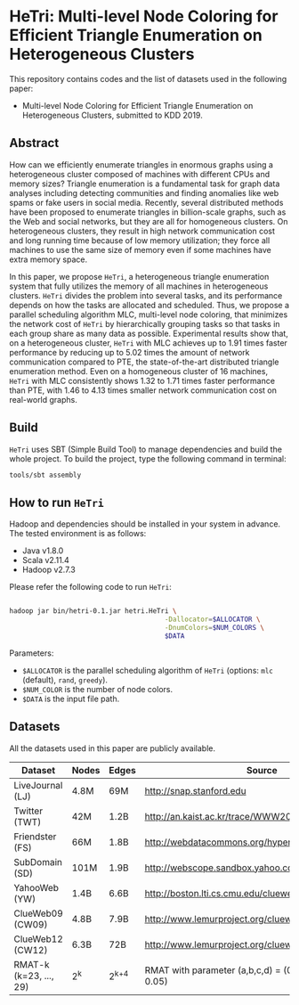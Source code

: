 # HeTri: Multi-level Node Coloring for Efficient Triangle Enumeration on Heterogeneous Clusters

This repository contains codes and the list of datasets used in the following paper:
* Multi-level Node Coloring for Efficient Triangle Enumeration on Heterogeneous Clusters, submitted to KDD 2019.

## Abstract

How can we efficiently enumerate triangles in enormous graphs using a heterogeneous cluster composed of machines with different CPUs and memory sizes? Triangle enumeration is a fundamental task for graph data analyses including detecting communities and finding anomalies like web spams or fake users in social media. Recently, several distributed methods have been proposed to enumerate triangles in billion-scale graphs, such as the Web and social networks, but they are all for homogeneous clusters. On heterogeneous clusters, they result in high network communication cost and long running time because of low memory utilization; they force all machines to use the same size of memory even if some machines have extra memory space.

In this paper, we propose `HeTri`, a heterogeneous triangle enumeration system that fully utilizes the memory of all machines in heterogeneous clusters. `HeTri` divides the problem into several tasks, and its performance depends on how the tasks are allocated and scheduled. Thus, we propose a parallel scheduling algorithm MLC, multi-level node coloring, that minimizes the network cost of `HeTri` by hierarchically grouping tasks so that tasks in each group share as many data as possible. Experimental results show that, on a heterogeneous cluster, `HeTri` with MLC achieves up to 1.91 times faster performance by reducing up to 5.02 times the amount of network communication compared to PTE, the state-of-the-art distributed triangle enumeration method. Even on a homogeneous cluster of 16 machines, `HeTri` with MLC consistently shows 1.32 to 1.71 times faster performance than PTE, with 1.46 to 4.13 times smaller network communication cost on real-world graphs.

## Build

`HeTri` uses SBT (Simple Build Tool) to manage dependencies and build the whole project. To build the project, type the following command in terminal:

```bash
tools/sbt assembly
```

## How to run `HeTri`

Hadoop and dependencies should be installed in your system in advance. The tested environment is as follows:

  * Java v1.8.0
  * Scala v2.11.4
  * Hadoop v2.7.3

Please refer the following code to run `HeTri`:

```bash

hadoop jar bin/hetri-0.1.jar hetri.HeTri \
                                       -Dallocator=$ALLOCATOR \
                                       -DnumColors=$NUM_COLORS \
                                       $DATA
```

Parameters:

  * `$ALLOCATOR` is the parallel scheduling algorithm of `HeTri` (options: `mlc` (default), `rand`, `greedy`).
  * `$NUM_COLOR` is the number of node colors.
  * `$DATA` is the input file path.



## Datasets

All the datasets used in this paper are publicly available.

| Dataset                | Nodes            | Edges           | Source                                                     |
|------------------------|------------------|-----------------|------------------------------------------------------------|
| LiveJournal (LJ)       | 4.8M             | 69M             | http://snap.stanford.edu                                   |
| Twitter (TWT)          | 42M              | 1.2B            | http://an.kaist.ac.kr/trace/WWW2010.html                   |
| Friendster (FS)        | 66M              | 1.8B            | http://webdatacommons.org/hyperlinkgraph                   |
| SubDomain (SD)         | 101M             | 1.9B            | http://webscope.sandbox.yahoo.com                          |
| YahooWeb (YW)          | 1.4B             | 6.6B            | http://boston.lti.cs.cmu.edu/clueweb09                     |
| ClueWeb09 (CW09)       | 4.8B             | 7.9B            | http://www.lemurproject.org/clueweb09/webGraph.php         |
| ClueWeb12 (CW12)       | 6.3B             | 72B             | http://www.lemurproject.org/clueweb12/webGraph.php         |
| RMAT-k (k=23, ..., 29) | 2<sup>k</sup>    | 2<sup>k+4</sup> | RMAT with parameter (a,b,c,d) = (0.57, 0.19, 0.19, 0.05)   |
